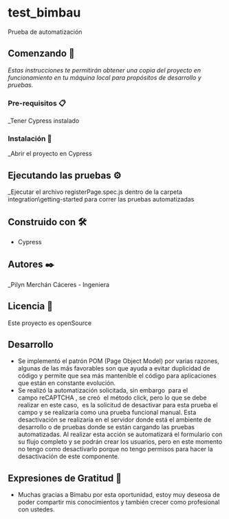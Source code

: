 # test_bimbau

Prueba de automatización

## Comenzando 🚀

_Estas instrucciones te permitirán obtener una copia del proyecto en funcionamiento en tu máquina local para propósitos de desarrollo y pruebas._


### Pre-requisitos 📋

_Tener Cypress instalado


### Instalación 🔧

_Abrir el proyecto en Cypress


## Ejecutando las pruebas ⚙️

_Ejecutar el archivo registerPage.spec.js dentro de la carpeta integration\getting-started para correr las pruebas automatizadas


## Construido con 🛠️


* Cypress

## Autores ✒️

_Pilyn Merchán Cáceres - Ingeniera


## Licencia 📄

Este proyecto es openSource

## Desarrollo

* Se implementó el patrón POM (Page Object Model) por varias razones, algunas de las más favorables son que ayuda a evitar duplicidad de código y permite que sea más mantenible el código para aplicaciones que están en constante evolución.
*  Se realizó la automatización solicitada, sin embargo  para el campo reCAPTCHA , se creó  el método click, pero lo que se debe realizar en este caso,  es la solicitud de desactivar para esta prueba el campo y se realizaría como una prueba funcional manual. Esta desactivación se realizaría en el servidor donde está el ambiente de  desarrollo o de pruebas donde se están cargando las pruebas automatizadas. Al realizar esta acción se automatizará el formulario con su flujo completo y se podrán crear los usuarios, pero en este momento no tengo como desactivarlo porque no tengo permisos para hacer la desactivación de este componente.

## Expresiones de Gratitud 🎁

* Muchas gracias a Bimabu por esta oportunidad, estoy muy deseosa de poder compartir mis conocimientos y también    crecer como profesional con ustedes.


